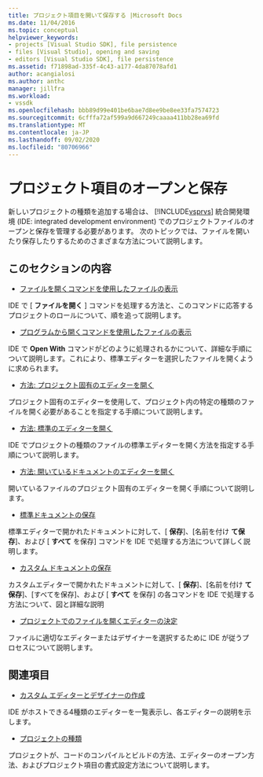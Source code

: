 ```yaml
---
title: プロジェクト項目を開いて保存する |Microsoft Docs
ms.date: 11/04/2016
ms.topic: conceptual
helpviewer_keywords:
- projects [Visual Studio SDK], file persistence
- files [Visual Studio], opening and saving
- editors [Visual Studio SDK], file persistence
ms.assetid: f71898ad-335f-4c43-a177-4da87078afd1
author: acangialosi
ms.author: anthc
manager: jillfra
ms.workload:
- vssdk
ms.openlocfilehash: bbb89d99e401be6bae7d8ee9be8ee33fa7574723
ms.sourcegitcommit: 6cfffa72af599a9d667249caaaa411bb28ea69fd
ms.translationtype: MT
ms.contentlocale: ja-JP
ms.lasthandoff: 09/02/2020
ms.locfileid: "80706966"
---
```

# <a name="opening-and-saving-project-items"></a>プロジェクト項目のオープンと保存
新しいプロジェクトの種類を追加する場合は、 [!INCLUDE[vsprvs](../../code-quality/includes/vsprvs_md.md)] 統合開発環境 (IDE: integrated development environment) でのプロジェクトファイルのオープンと保存を管理する必要があります。 次のトピックでは、ファイルを開いたり保存したりするためのさまざまな方法について説明します。

## <a name="in-this-section"></a>このセクションの内容
- [ファイルを開くコマンドを使用したファイルの表示](../../extensibility/internals/displaying-files-by-using-the-open-file-command.md)

 IDE で [ **ファイルを開く** ] コマンドを処理する方法と、このコマンドに応答するプロジェクトのロールについて、順を追って説明します。

- [プログラムから開くコマンドを使用したファイルの表示](../../extensibility/internals/displaying-files-by-using-the-open-with-command.md)

 IDE で **Open With** コマンドがどのように処理されるかについて、詳細な手順について説明します。これにより、標準エディターを選択したファイルを開くように求められます。

- [方法: プロジェクト固有のエディターを開く](../../extensibility/how-to-open-project-specific-editors.md)

 プロジェクト固有のエディターを使用して、プロジェクト内の特定の種類のファイルを開く必要があることを指定する手順について説明します。

- [方法: 標準のエディターを開く](../../extensibility/how-to-open-standard-editors.md)

 IDE でプロジェクトの種類のファイルの標準エディターを開く方法を指定する手順について説明します。

- [方法: 開いているドキュメントのエディターを開く](../../extensibility/how-to-open-editors-for-open-documents.md)

 開いているファイルのプロジェクト固有のエディターを開く手順について説明します。

- [標準ドキュメントの保存](../../extensibility/internals/saving-a-standard-document.md)

 標準エディターで開かれたドキュメントに対して、[ **保存**]、[名前を付け **て保存**]、および [ **すべて** を保存] コマンドを IDE で処理する方法について詳しく説明します。

- [カスタム ドキュメントの保存](../../extensibility/internals/saving-a-custom-document.md)

 カスタムエディターで開かれたドキュメントに対して、[ **保存**]、[名前を付け **て保存**]、[すべてを保存]、および [ **すべて** を保存] の各コマンドを IDE で処理する方法について、図と詳細な説明

- [プロジェクトでのファイルを開くエディターの決定](../../extensibility/internals/determining-which-editor-opens-a-file-in-a-project.md)

 ファイルに適切なエディターまたはデザイナーを選択するために IDE が従うプロセスについて説明します。

## <a name="related-sections"></a>関連項目
- [カスタム エディターとデザイナーの作成](../../extensibility/creating-custom-editors-and-designers.md)

 IDE がホストできる4種類のエディターを一覧表示し、各エディターの説明を示します。

- [プロジェクトの種類](../../extensibility/internals/project-types.md)

 プロジェクトが、コードのコンパイルとビルドの方法、エディターのオープン方法、およびプロジェクト項目の書式設定方法について説明します。

